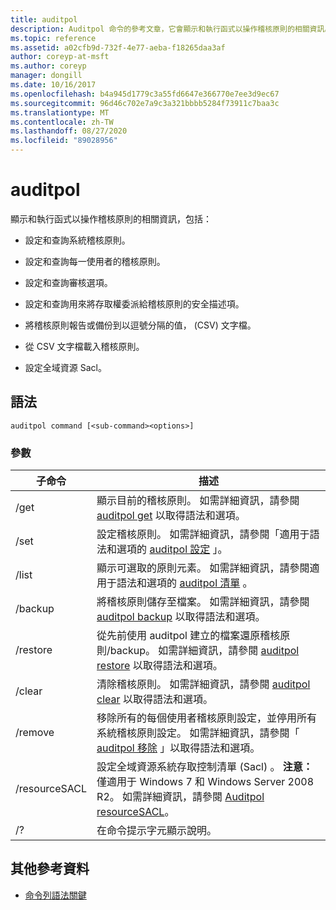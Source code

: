 ```yaml
---
title: auditpol
description: Auditpol 命令的參考文章，它會顯示和執行函式以操作稽核原則的相關資訊。
ms.topic: reference
ms.assetid: a02cfb9d-732f-4e77-aeba-f18265daa3af
author: coreyp-at-msft
ms.author: coreyp
manager: dongill
ms.date: 10/16/2017
ms.openlocfilehash: b4a945d1779c3a55fd6647e366770e7ee3d9ec67
ms.sourcegitcommit: 96d46c702e7a9c3a321bbbb5284f73911c7baa3c
ms.translationtype: MT
ms.contentlocale: zh-TW
ms.lasthandoff: 08/27/2020
ms.locfileid: "89028956"
---
```

# <a name="auditpol"></a>auditpol

顯示和執行函式以操作稽核原則的相關資訊，包括：

- 設定和查詢系統稽核原則。

- 設定和查詢每一使用者的稽核原則。

- 設定和查詢審核選項。

- 設定和查詢用來將存取權委派給稽核原則的安全描述項。

- 將稽核原則報告或備份到以逗號分隔的值， (CSV) 文字檔。

- 從 CSV 文字檔載入稽核原則。

- 設定全域資源 Sacl。

## <a name="syntax"></a>語法

```
auditpol command [<sub-command><options>]
```

### <a name="parameters"></a>參數

| 子命令 | 描述 |
| ----------- | ----------- |
| /get | 顯示目前的稽核原則。 如需詳細資訊，請參閱 [auditpol get](auditpol-get.md) 以取得語法和選項。 |
| /set | 設定稽核原則。 如需詳細資訊，請參閱「適用于語法和選項的 [auditpol 設定](auditpol-set.md) 」。 |
| /list | 顯示可選取的原則元素。 如需詳細資訊，請參閱適用于語法和選項的 [auditpol 清單](auditpol-list.md) 。 |
| /backup | 將稽核原則儲存至檔案。 如需詳細資訊，請參閱 [auditpol backup](auditpol-backup.md) 以取得語法和選項。 |
| /restore | 從先前使用 auditpol 建立的檔案還原稽核原則/backup。 如需詳細資訊，請參閱 [auditpol restore](auditpol-restore.md) 以取得語法和選項。 |
| /clear | 清除稽核原則。 如需詳細資訊，請參閱 [auditpol clear](auditpol-clear.md) 以取得語法和選項。 |
| /remove | 移除所有的每個使用者稽核原則設定，並停用所有系統稽核原則設定。 如需詳細資訊，請參閱「 [auditpol 移除](auditpol-remove.md) 」以取得語法和選項。 |
| /resourceSACL | 設定全域資源系統存取控制清單 (Sacl) 。 **注意：** 僅適用于 Windows 7 和 Windows Server 2008 R2。 如需詳細資訊，請參閱 [Auditpol resourceSACL](auditpol-resourcesacl.md)。 |
| /?| 在命令提示字元顯示說明。 |

## <a name="additional-references"></a>其他參考資料

- [命令列語法關鍵](command-line-syntax-key.md)
